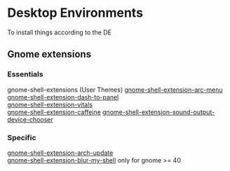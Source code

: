 # Desktop Environments
To install things according to the DE  

## Gnome extensions

### Essentials

gnome-shell-extensions (User Themes)
[gnome-shell-extension-arc-menu](https://extensions.gnome.org/extension/3628/arcmenu/)  
[gnome-shell-extension-dash-to-panel](https://extensions.gnome.org/extension/1160/dash-to-panel/)  
[gnome-shell-extension-vitals](https://extensions.gnome.org/extension/1460/vitals/)   
[gnome-shell-extension-caffeine](https://extensions.gnome.org/extension/517/caffeine/)
[gnome-shell-extension-sound-output-device-chooser](https://extensions.gnome.org/extension/906/sound-output-device-chooser/)  

### Specific
[gnome-shell-extension-arch-update](https://extensions.gnome.org/extension/1010/archlinux-updates-indicator/)  
[gnome-shell-extension-blur-my-shell](https://extensions.gnome.org/extension/3193/blur-my-shell/) only for gnome >= 40   
